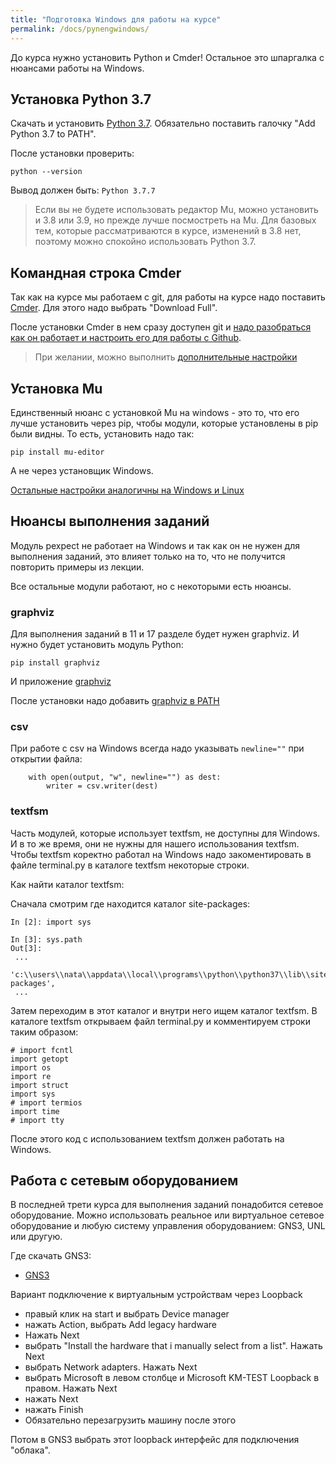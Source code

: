 ```yaml
---
title: "Подготовка Windows для работы на курсе"
permalink: /docs/pynengwindows/
---
```


До курса нужно установить Python и Cmder!
Остальное это шпаргалка с нюансами работы на Windows.

## Установка Python 3.7

Скачать и установить [Python 3.7](https://www.python.org/downloads/release/python-377/).
Обязательно поставить галочку "Add Python 3.7 to PATH".

После установки проверить:
```
python --version
```

Вывод должен быть: `Python 3.7.7`

> Если вы не будете использовать редактор Mu, можно установить и 3.8 или 3.9, но прежде
> лучше посмостреть на Mu. Для базовых тем, которые рассматриваются в курсе,
> изменений в 3.8 нет, поэтому можно спокойно использовать Python 3.7.

## Командная строка Cmder

Так как на курсе мы работаем с git, для работы на курсе надо поставить [Cmder](https://cmder.net/).
Для этого надо выбрать "Download Full".

После установки Cmder в нем сразу доступен git и 
[надо разобраться как он работает и настроить его для работы с Github](https://pyneng.github.io/docs/git-github-course/).

> При желании, можно выполнить [дополнительные настройки](https://medium.com/@alif50/how-to-install-cmder-and-make-it-amazing-c8765e591de5)

## Установка Mu

Единственный нюанс с установкой Mu на windows - это то, что его лучше установить через pip,
чтобы модули, которые установлены в pip были видны. То есть, установить надо так:
```
pip install mu-editor
```

А не через установщик Windows.

[Остальные настройки аналогичны на Windows и Linux](/docs/mu/)

## Нюансы выполнения заданий

Модуль pexpect не работает на Windows и так как он не нужен для выполнения заданий,
это влияет только на то, что не получится повторить примеры из лекции.

Все остальные модули работают, но с некоторыми есть нюансы.

### graphviz

Для выполнения заданий в 11 и 17 разделе будет нужен graphviz.
И нужно будет установить модуль Python:
```
pip install graphviz
```

И приложение [graphviz](https://graphviz.gitlab.io/_pages/Download/Download_windows.html)

После установки надо добавить [graphviz в PATH](https://bobswift.atlassian.net/wiki/spaces/GVIZ/pages/131924165/Graphviz+installation)

### csv

При работе с csv на Windows всегда надо указывать `newline=""` при открытии файла:
```
    with open(output, "w", newline="") as dest:
        writer = csv.writer(dest)
```

### textfsm

Часть модулей, которые использует textfsm, не доступны для Windows.
И в то же время, они не нужны для нашего использования textfsm. 
Чтобы textfsm коректно работал на Windows надо закоментировать
в файле terminal.py в каталоге textfsm некоторые строки.

Как найти каталог textfsm:

Сначала смотрим где находится каталог site-packages:
```
In [2]: import sys

In [3]: sys.path
Out[3]:
 ...
 'c:\\users\\nata\\appdata\\local\\programs\\python\\python37\\lib\\site-packages',
 ...
```

Затем переходим в этот каталог и внутри него ищем каталог textfsm.
В каталоге textfsm открываем файл terminal.py и комментируем строки таким образом:
```
# import fcntl
import getopt
import os
import re
import struct
import sys
# import termios
import time
# import tty
```

После этого код с использованием textfsm должен работать на Windows.

## Работа с сетевым оборудованием

В последней трети курса для выполнения заданий понадобится сетевое оборудование.
Можно использовать реальное или виртуальное сетевое оборудование и любую систему
управления оборудованием: GNS3, UNL или другую.

Где скачать GNS3:

* [GNS3](https://github.com/GNS3/gns3-gui/releases)

Вариант подключение к виртуальным устройствам через Loopback

* правый клик на start и выбрать Device manager
* нажать Action, выбрать Add legacy hardware
* Нажать Next
* выбрать "Install the hardware that i manually select from a list". Нажать Next
* выбрать Network adapters. Нажать Next
* выбрать Microsoft в левом столбце и Microsoft KM-TEST Loopback в правом. Нажать Next
* нажать Next
* нажать Finish
* Обязательно перезагрузить машину после этого

Потом в GNS3 выбрать этот loopback интерфейс для подключения "облака".

